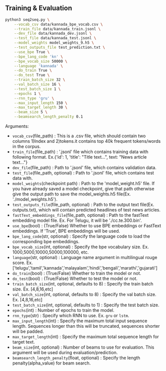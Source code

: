 ## Training & Evaluation

```bash
python3 seq2seq.py \
    --vocab_csv data/kannada_bpe_vocab.csv \
    --train_file data/kannada_train.jsonl \
    --dev_file data/kannada_dev.jsonl \
    --test_file data/kannada_test.jsonl \
    --model_weights model_weights_9.h5 \
    --test_outputs_file test_prediction.txt \
    --use_bpe True \
    --bpe_lang_code 'kn' \
    --bpe_vocab_size 50000 \
    --language 'kannada' \
    --do_train True \
    --do_test True \
    --train_batch_size 32 \
    --val_batch_size 16 \
    --test_batch_size 1 \
    --epochs 1 \
    --rnn_type 'gru' \
    --max_input_length 150 \
    --max_target_length 30 \
    --beam_size 5 \
    --beamsearch_length_penalty 0.1

```
Arguments:
- `vocab_csv`(file_path) : This is a .csv file, which should contain two columns 1)Index and 2)tokens.it contains top 40k frequent tokens/words in the corpus.  
- `train_file`(file_path) : '.jsonl' file which contains training data with following format. Ex.{'id': 1, 'title': "Title text...", text: "News article text..."}
- `dev_file`(file_path) : Path to '.jsonl' file, which contains validation data.
- `test_file`(file_path, optional) : Path to '.jsonl' file, which contains test data with.
- `model_weights`(checkpoint path) : Path to the 'model_weight.h5' file. If you have already saved a model checkpoint, give that path otherwise give the output path to save the model_weights.h5 file(Ex. './model_weights.h5').
- `test_outputs_file`(file_path, optional) : Path to the output text file(Ex. outputs.txt), which will contain predicted headlines of test news articles.
- `fastText_embeddings_file`(file_path, optional) : Path to the fastText embedding model file. Ex. For Telugu, it will be './cc.te.300.bin'.
- `use_bpe`(bool) : (True/False) Whether to use BPE embeddings or FastText embeddings. If 'True', BPE embeddings will be used.
- `bpe_lang_code`(str, optional) : Specify the language code to load the corresponding bpe embeddings. 
- `bpe_vocab_size`(int, optional) : Specify the bpe vocabulary size. Ex. 1000,5000,10000,50000,100000, etc.
- `language`(str, optional) : Language name argument in multilingual rouge score. Ex. ['telugu','tamil','kannada','malayalam','hindi','bengali','marathi','gujarati']
- `do_train`(bool) : (True/False) Whether to train the model or not.
- `do_test`(bool) : (True/False) Whether to test the model or not.
- `train_batch_size`(int, optional, defaults to 8) : Specify the train batch size. Ex. [4,8,16,etc]
- `val_batch_size`(int, optional, defaults to 8) : Specify the val batch size. Ex. [4,8,16,etc]
- `test_batch_size`(int, optional, defaults to 1) : Specify the test batch size.
- `epochs`(int) : Number of epochs to train the model.
- `rnn_type`(str) : Specify which RNN to use. Ex. `gru` or `lstm`.
- `max_input_length`(int) : Specify the maximum total input sequence length. Sequences longer than this will be truncated, sequences shorter will be padded.
- `max_target_length`(int) : Specify the maximum total sequence length for target text.
- `beam_size`(int, optional) : Number of beams to use for evaluation. This argument will be used during evaluation/prediction.
- `beamsearch_length_penalty`(float, optional) : Specify the length penalty(alpha_value) for beam search.